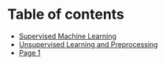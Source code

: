 # Table of contents

* [Supervised Machine Learning](README.md)
* [Unsupervised Learning and Preprocessing](unsupervised-learning-and-preprocessing.md)
* [Page 1](page-1.md)
